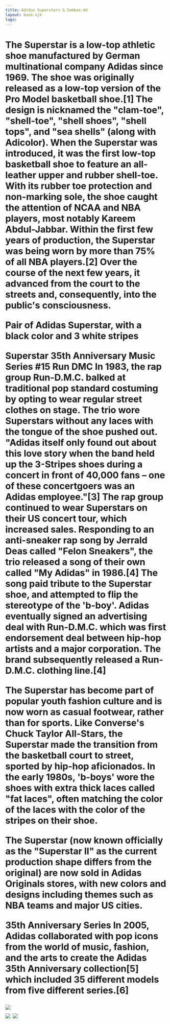 ```yaml
---
title: Adidas Superstars & Sambas.md
layout: base.njk
tags:  
---
```

<h1>                           <h1>
<div class="grid">
<div class="box">
<p> The Superstar is a low-top athletic shoe manufactured by German multinational company Adidas since 1969. The shoe was originally released as a low-top version of the Pro Model basketball shoe.[1] The design is nicknamed the "clam-toe", "shell-toe", "shell shoes", "shell tops", and "sea shells" (along with Adicolor). When the Superstar was introduced, it was the first low-top basketball shoe to feature an all-leather upper and rubber shell-toe. With its rubber toe protection and non-marking sole, the shoe caught the attention of NCAA and NBA players, most notably Kareem Abdul-Jabbar. Within the first few years of production, the Superstar was being worn by more than 75% of all NBA players.[2] Over the course of the next few years, it advanced from the court to the streets and, consequently, into the public's consciousness.


Pair of Adidas Superstar, with a black color and 3 white stripes

Superstar 35th Anniversary Music Series #15 Run DMC
In 1983, the rap group Run-D.M.C. balked at traditional pop standard costuming by opting to wear regular street clothes on stage. The trio wore Superstars without any laces with the tongue of the shoe pushed out. "Adidas itself only found out about this love story when the band held up the 3-Stripes shoes during a concert in front of 40,000 fans – one of these concertgoers was an Adidas employee."[3] The rap group continued to wear Superstars on their US concert tour, which increased sales. Responding to an anti-sneaker rap song by Jerrald Deas called "Felon Sneakers", the trio released a song of their own called "My Adidas" in 1986.[4] The song paid tribute to the Superstar shoe, and attempted to flip the stereotype of the 'b-boy'. Adidas eventually signed an advertising deal with Run-D.M.C. which was first endorsement deal between hip-hop artists and a major corporation. The brand subsequently released a Run-D.M.C. clothing line.[4]

The Superstar has become part of popular youth fashion culture and is now worn as casual footwear, rather than for sports. Like Converse's Chuck Taylor All-Stars, the Superstar made the transition from the basketball court to street, sported by hip-hop aficionados. In the early 1980s, 'b-boys' wore the shoes with extra thick laces called "fat laces", often matching the color of the laces with the color of the stripes on their shoe.

The Superstar (now known officially as the "Superstar II" as the current production shape differs from the original) are now sold in Adidas Originals stores, with new colors and designs including themes such as NBA teams and major US cities.

35th Anniversary Series
In 2005, Adidas collaborated with pop icons from the world of music, fashion, and the arts to create the Adidas 35th Anniversary collection[5] which included 35 different models from five different series.[6]              </p>


<div class="box">
    <img src="/images/image.jpg"> 
 </div>

<div class="box">
  <img src= "https://place-hold.it/100x100">
    <img src="/images/image.jpg"> 
 </div>


<div class="box">
<p>               </p>

<footer>
</footer>






